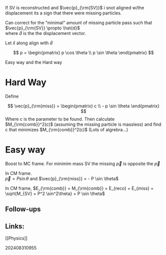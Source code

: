 If SV is reconstructed and $\vec{p}_{\rm{SV}}$ i snot aligned w/the displacement its a sign that there were missing particles. 

Can correct for the "minimal" amount of missing particle pass such that $\vec{p}_{\rm{SV}} \propto \hat{d}$  
where $\hat{d}$ is the the displacement vector. 

Let $\hat{x}$ along align with $\hat{d}$ 

$$
p = \begin{pmatrix} p \cos \theta \\ p \sin \theta \end{pmatrix}
$$

Easy way and the Hard way

# Hard Way

Define 

$$
\vec{p}_{\rm{miss}} = \begin{pmatrix} c \\ - p \sin \theta \end{pmatrix}
$$
Where c is the parameter to be found.  Then calculate $M_{\rm{comb}}^2(c)$  (assuming the missing particle is massless) and find c that minimizes $M_{\rm{comb}}^2(c)$ (Lots of algrebra...)

# Easy way

Boost to MC frame. For minimim mass SV the missing $\vec{p}$ is opposite the $\vec{p}$ 

In CM frame.  
$\vec{p} = P \sin \theta$  and
$\vec{p}_{\rm{miss}} = - P \sin \theta$  

In CM frame, $E_{\rm{comb}} = M_{\rm{comb}} = E_{reco} + E_{miss} = \sqrt{M_{SV} + P^2 \sin^2\theta} + P \sin \theta$






## Follow-ups


## Links: 
[[Physics]]


202408310955
